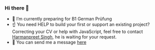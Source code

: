 ### Hi there 👋

- 🌱 I’m currently preparing for B1 German Prüfung
- :point_up: You need HELP to build your first or support an existing project? Correcting your CV or help with JavaScript, 
feel free to contact [Harmanpreet Singh](https://github.com/harman052), he is waiting for your request.
- 💬 You can send me a message [here](https://bit.ly/3043HuX) 
